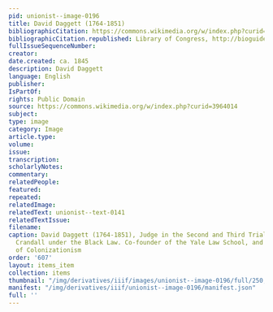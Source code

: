 ```yaml
---
pid: unionist--image-0196
title: David Daggett (1764-1851)
bibliographicCitation: https://commons.wikimedia.org/w/index.php?curid=3964014
bibliographicCitation.republished: Library of Congress, http://bioguide.congress.gov/scripts/guidedisplay.pl?index=D000002
fullIssueSequenceNumber: 
creator: 
date.created: ca. 1845
description: David Daggett
language: English
publisher: 
IsPartOf: 
rights: Public Domain
source: https://commons.wikimedia.org/w/index.php?curid=3964014
subject: 
type: image
category: Image
article.type: 
volume: 
issue: 
transcription: 
scholarlyNotes: 
commentary: 
relatedPeople: 
featured: 
repeated: 
relatedImage: 
relatedText: unionist--text-0141
relatedTextIssue: 
filename: 
caption: David Daggett (1764-1851), Judge in the Second and Third Trials of Prudence
  Crandall under the Black Law. Co-founder of the Yale Law School, and a noted supporter
  of Colonizationism
order: '607'
layout: items_item
collection: items
thumbnail: "/img/derivatives/iiif/images/unionist--image-0196/full/250,/0/default.jpg"
manifest: "/img/derivatives/iiif/unionist--image-0196/manifest.json"
full: ''
---
```


